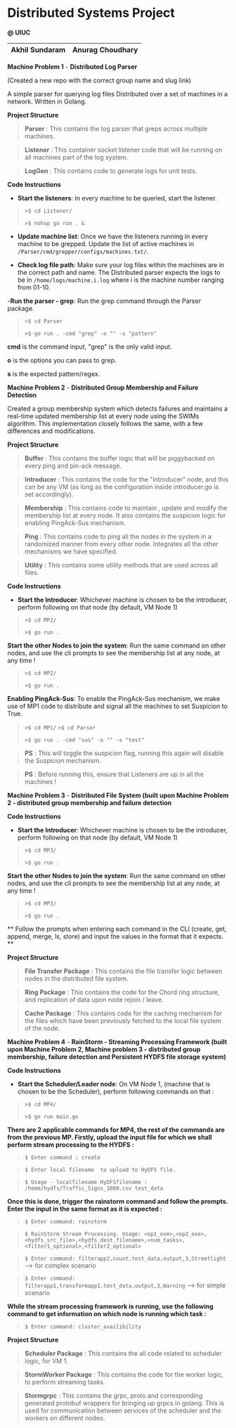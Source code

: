 # Distributed Systems Project

**@ UIUC** 

| Akhil Sundaram  | Anurag Choudhary  |
| ------ | ------ |


**Machine Problem 1** - **Distributed Log Parser**

(Created a new repo with the correct group name and slug link)

A simple parser for querying log files Distributed over a set of machines in a network. Written in Golang.


**Project Structure**

>**Parser** :
> This contains the log parser that greps across multiple machines.

>**Listener** : 
> This container socket listener code that will be running on all machines part of the log system.

>**LogGen** : 
> This contains code to generate logs for unit tests.


**Code Instructions**


- **Start the listeners**: In every machine to be queried, start the listener.

>`>$ cd Listener/`
>
>`>$ nohup go run . &`

- **Update machine list**: Once we have the listeners running in every machine to be grepped. Update the list of active machines in `/Parser/cmd/grepper/configs/machines.txt/`.

- **Check log file path**: Make sure your log files within the machines are in the correct path and name. The Distributed parser expects the logs to be in `/home/logs/machine.i.log` where i is the machine number ranging from 01-10.

-**Run the parser - grep**: Run the grep command through the Parser package. 

> `>$ cd Parser`
>
>`>$ go run . -cmd "grep" -o "" -s "pattern"`

**cmd** is the command input, "grep" is the only valid input.

**o** is the options you can pass to grep.

**s** is the expected pattern/regex.


**Machine Problem 2** - **Distributed Group Membership and Failure Detection**


Created a group membership system which detects failures and maintains a real-time updated membership list at every node using the SWIMs algorithm. This implementation closely follows the same, with a few differences and modifications. 


**Project Structure**


>**Buffer** :
> This contains the buffer logic that will be piggybacked on every ping and pin-ack message.


>**Introducer** : 
> This contains the code for the "introducer" node, and this can be any VM (as long as the configuration inside introducer.go is set accordingly).


>**Membership** : 
> This contains code to maintain , update and modify the membership list at every node. It also contains the suspicion logic for enabling PingAck-Sus mechanism.


>**Ping** :
>This contains code to ping all the nodes in the system in a randomized manner from every other node. Integrates all the other mechanisms we have specified.


>**Utility** :
>This contains some utility methods that are used across all files.


**Code Instructions**


- **Start the Introducer**: Whichever machine is chosen to be the introducer, perform following on that node (by default, VM Node 1)


>`>$ cd MP2/`
>
>`>$ go run .`


**Start the other Nodes to join the system**: Run the same command on other nodes, and use the cli prompts to see the membership list at any node, at any time !


>`>$ cd MP2/`
>
>`>$ go run .`



**Enabling PingAck-Sus**: To enable the PingAck-Sus mechanism, we make use of MP1 code to distribute and signal all the machines to set Suspicion to True. 


> `>$ cd MP1/`
> `>$ cd Parser`
>
>`>$ go run . -cmd "sus" -o "" -s "test"`



>**PS** : This will toggle the suspicion flag, running this again will disable the Suspicion mechanism.


>**PS** : Before running this, ensure that Listeners are up in all the machines ! 


**Machine Problem 3** - **Distributed File System (built upon Machine Problem 2 - distributed group membership and failure detection** 


**Code Instructions**


- **Start the Introducer**: Whichever machine is chosen to be the introducer, perform following on that node (by default, VM Node 1)


>`>$ cd MP3/`
>
>`>$ go run .`


**Start the other Nodes to join the system**: Run the same command on other nodes, and use the cli prompts to see the membership list at any node, at any time !


>`>$ cd MP3/`
>
>`>$ go run .`

** Follow the prompts when entering each command in the CLI (create, get, append, merge, ls, store) and input the values in the format that it expects. **

**Project Structure**


>**File Transfer Package** :
> This contains the file transfer logic between nodes in the distributed file system.


>**Ring Package** : 
> This contains the code for the Chord ring structure, and replication of data upon node rejoin / leave.


>**Cache Package** : 
> This contains code for the caching mechanism for the files which have been previously fetched to the local file system of the node.


**Machine Problem 4** - **RainStorm - Streaming Processing Framework (built upon Machine Problem 2, Machine problem 3 - distributed group membership, failure detection and Persistent HYDFS file storage system)** 

**Code Instructions**

- **Start the Scheduler/Leader node**: On VM Node 1, (machine that is chosen to be the Scheduler), perform following commands on that : 

>`>$ cd MP4/`
>
>`>$ go run main.go`

**There are 2 applicable commands for MP4, the rest of the commands are from the previous MP. Firstly, upload the input file for which we shall perform stream processing to the HYDFS :**

> `$ Enter command : create`

> `$ Enter local filename  to upload to HyDFS file.`

> `$ Usage - localfilename HyDFSfilename : /home/hydfs/Traffic_Signs_1000.csv test_data`

**Once this is done, trigger the rainstorm command and follow the prompts. Enter the input in the same format as it is expected :**

> `$ Enter command: rainstorm`

> `$ RainStorm Stream Processing. Usage: <op1_exe>,<op2_exe>,<hydfs_src_file>,<hydfs_dest_filename>,<num_tasks>,<filter1_optional>,<filter2_optional>`


> `$ Enter command: filterapp2,count,test_data,output,3,Streetlight` --> for complex scenario


> `$ Enter command: filterapp1,transformapp1,test_data,output,3,Warning` --> for simple scenario

**While the stream processing framework is running, use the following command to get information on which node is running which task :**

> `$ Enter command: cluster_availibility`


**Project Structure**


>**Scheduler Package** :
> This contains the all code related to scheduler logic, for VM 1.


>**StormWorker Package** : 
> This contains the code for the worker logic, to perform streaming tasks.


>**Stormgrpc** : 
> This contains the grpc, proto and corresponding generated protobuf wrappers for bringing up grpcs in golang. This is used for communication between services of the scheduler and the workers on different nodes.








